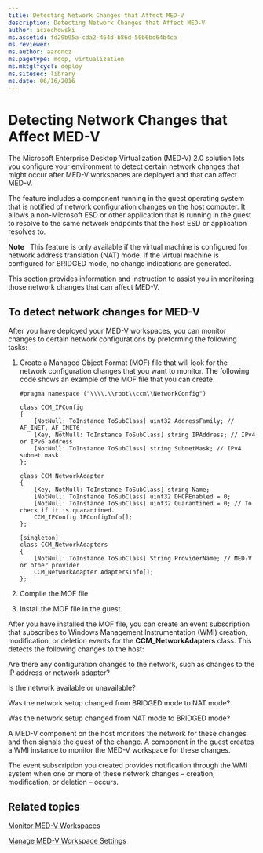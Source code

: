 ```yaml
---
title: Detecting Network Changes that Affect MED-V
description: Detecting Network Changes that Affect MED-V
author: aczechowski
ms.assetid: fd29b95a-cda2-464d-b86d-50b6bd64b4ca
ms.reviewer:
ms.author: aaroncz
ms.pagetype: mdop, virtualization
ms.mktglfcycl: deploy
ms.sitesec: library
ms.date: 06/16/2016
---
```



# Detecting Network Changes that Affect MED-V


The Microsoft Enterprise Desktop Virtualization (MED-V) 2.0 solution lets you configure your environment to detect certain network changes that might occur after MED-V workspaces are deployed and that can affect MED-V.

The feature includes a component running in the guest operating system that is notified of network configuration changes on the host computer. It allows a non-Microsoft ESD or other application that is running in the guest to resolve to the same network endpoints that the host ESD or application resolves to.

**Note**  
This feature is only available if the virtual machine is configured for network address translation (NAT) mode. If the virtual machine is configured for BRIDGED mode, no change indications are generated.



This section provides information and instruction to assist you in monitoring those network changes that can affect MED-V.

## To detect network changes for MED-V


After you have deployed your MED-V workspaces, you can monitor changes to certain network configurations by preforming the following tasks:

1. Create a Managed Object Format (MOF) file that will look for the network configuration changes that you want to monitor. The following code shows an example of the MOF file that you can create.

   ``` syntax
   #pragma namespace ("\\\\.\\root\\ccm\\NetworkConfig")

   class CCM_IPConfig
   {
       [NotNull: ToInstance ToSubClass] uint32 AddressFamily; // AF_INET, AF_INET6
       [Key, NotNull: ToInstance ToSubClass] string IPAddress; // IPv4 or IPv6 address
       [NotNull: ToInstance ToSubClass] string SubnetMask; // IPv4 subnet mask
   };

   class CCM_NetworkAdapter
   {
       [Key, NotNull: ToInstance ToSubClass] string Name;
       [NotNull: ToInstance ToSubClass] uint32 DHCPEnabled = 0;
       [NotNull: ToInstance ToSubClass] uint32 Quarantined = 0; // To check if it is quarantined.
       CCM_IPConfig IPConfigInfo[];
   };

   [singleton]
   class CCM_NetworkAdapters
   {
       [NotNull: ToInstance ToSubClass] String ProviderName; // MED-V or other provider
       CCM_NetworkAdapter AdaptersInfo[];
   };
   ```

2. Compile the MOF file.

3. Install the MOF file in the guest.

After you have installed the MOF file, you can create an event subscription that subscribes to Windows Management Instrumentation (WMI) creation, modification, or deletion events for the **CCM\_NetworkAdapters** class. This detects the following changes to the host:

Are there any configuration changes to the network, such as changes to the IP address or network adapter?

Is the network available or unavailable?

Was the network setup changed from BRIDGED mode to NAT mode?

Was the network setup changed from NAT mode to BRIDGED mode?

A MED-V component on the host monitors the network for these changes and then signals the guest of the change. A component in the guest creates a WMI instance to monitor the MED-V workspace for these changes.

The event subscription you created provides notification through the WMI system when one or more of these network changes – creation, modification, or deletion – occurs.

## Related topics


[Monitor MED-V Workspaces](monitor-med-v-workspaces.md)

[Manage MED-V Workspace Settings](manage-med-v-workspace-settings.md)









